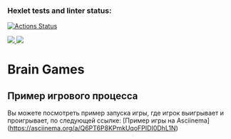### Hexlet tests and linter status:
[![Actions Status](https://github.com/Helgarold/java-project-61/actions/workflows/hexlet-check.yml/badge.svg)](https://github.com/Helgarold/java-project-61/actions)

<a href="https://codeclimate.com/github/Helgarold/java-project-61/maintainability">
    <img src="https://api.codeclimate.com/v1/badges/54bc5947e00b702267dc/maintainability" />
</a>

<a href="https://codeclimate.com/github/Helgarold/java-project-61/test_coverage">
    <img src="https://api.codeclimate.com/v1/badges/54bc5947e00b702267dc/test_coverage" />
</a>


# Brain Games

## Пример игрового процесса
Вы можете посмотреть пример запуска игры, где игрок выигрывает и проигрывает, по следующей ссылке: [Пример игры на Asciinema]
(https://asciinema.org/a/Q6PT6P8KPmkUqoFPIDI0DhL1N)
